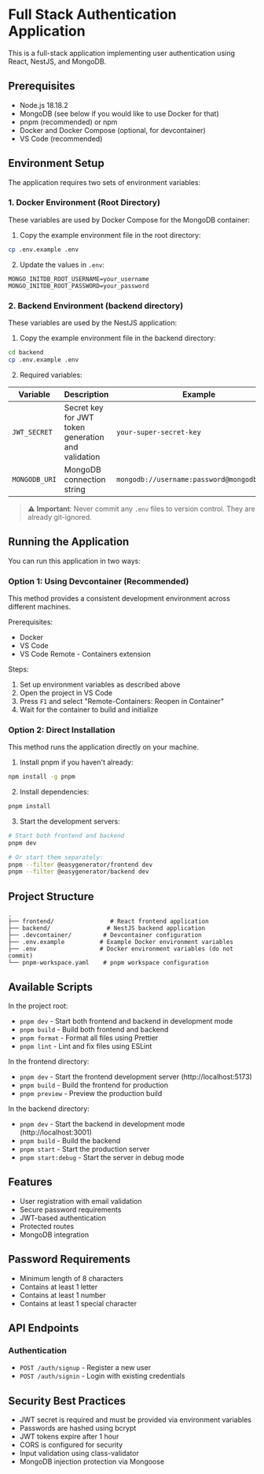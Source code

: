 # Full Stack Authentication Application

This is a full-stack application implementing user authentication using React, NestJS, and MongoDB.

## Prerequisites

- Node.js 18.18.2
- MongoDB (see below if you would like to use Docker for that)
- pnpm (recommended) or npm
- Docker and Docker Compose (optional, for devcontainer)
- VS Code (recommended)

## Environment Setup

The application requires two sets of environment variables:

### 1. Docker Environment (Root Directory)

These variables are used by Docker Compose for the MongoDB container:

1. Copy the example environment file in the root directory:

```bash
cp .env.example .env
```

2. Update the values in `.env`:

```env
MONGO_INITDB_ROOT_USERNAME=your_username
MONGO_INITDB_ROOT_PASSWORD=your_password
```

### 2. Backend Environment (backend directory)

These variables are used by the NestJS application:

1. Copy the example environment file in the backend directory:

```bash
cd backend
cp .env.example .env
```

2. Required variables:

| Variable      | Description                                        | Example                                     |
| ------------- | -------------------------------------------------- | ------------------------------------------- |
| `JWT_SECRET`  | Secret key for JWT token generation and validation | `your-super-secret-key`                     |
| `MONGODB_URI` | MongoDB connection string                          | `mongodb://username:password@mongodb:27017` |

> ⚠️ **Important**: Never commit any `.env` files to version control. They are already git-ignored.

## Running the Application

You can run this application in two ways:

### Option 1: Using Devcontainer (Recommended)

This method provides a consistent development environment across different machines.

Prerequisites:

- Docker
- VS Code
- VS Code Remote - Containers extension

Steps:

1. Set up environment variables as described above
2. Open the project in VS Code
3. Press `F1` and select "Remote-Containers: Reopen in Container"
4. Wait for the container to build and initialize

### Option 2: Direct Installation

This method runs the application directly on your machine.

1. Install pnpm if you haven't already:

```bash
npm install -g pnpm
```

2. Install dependencies:

```bash
pnpm install
```

3. Start the development servers:

```bash
# Start both frontend and backend
pnpm dev

# Or start them separately:
pnpm --filter @easygenerator/frontend dev
pnpm --filter @easygenerator/backend dev
```

## Project Structure

```
.
├── frontend/                # React frontend application
├── backend/                # NestJS backend application
├── .devcontainer/         # Devcontainer configuration
├── .env.example          # Example Docker environment variables
├── .env                  # Docker environment variables (do not commit)
└── pnpm-workspace.yaml    # pnpm workspace configuration
```

## Available Scripts

In the project root:

- `pnpm dev` - Start both frontend and backend in development mode
- `pnpm build` - Build both frontend and backend
- `pnpm format` - Format all files using Prettier
- `pnpm lint` - Lint and fix files using ESLint

In the frontend directory:

- `pnpm dev` - Start the frontend development server (http://localhost:5173)
- `pnpm build` - Build the frontend for production
- `pnpm preview` - Preview the production build

In the backend directory:

- `pnpm dev` - Start the backend in development mode (http://localhost:3001)
- `pnpm build` - Build the backend
- `pnpm start` - Start the production server
- `pnpm start:debug` - Start the server in debug mode

## Features

- User registration with email validation
- Secure password requirements
- JWT-based authentication
- Protected routes
- MongoDB integration

## Password Requirements

- Minimum length of 8 characters
- Contains at least 1 letter
- Contains at least 1 number
- Contains at least 1 special character

## API Endpoints

### Authentication

- `POST /auth/signup` - Register a new user
- `POST /auth/signin` - Login with existing credentials

## Security Best Practices

- JWT secret is required and must be provided via environment variables
- Passwords are hashed using bcrypt
- JWT tokens expire after 1 hour
- CORS is configured for security
- Input validation using class-validator
- MongoDB injection protection via Mongoose
